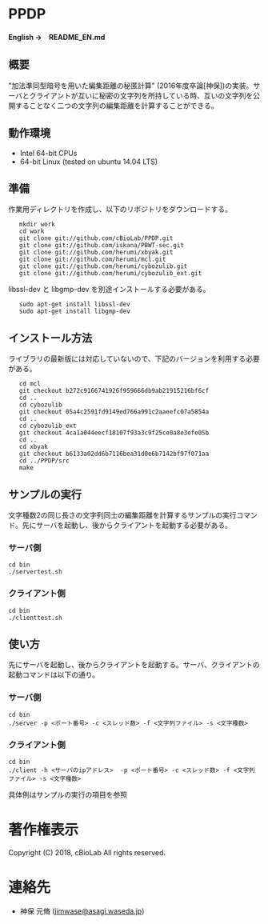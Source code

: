# **PPDP**

**English →　README_EN.md**

## 概要
"加法準同型暗号を用いた編集距離の秘匿計算" (2016年度卒論[神保])の実装。サーバとクライアントが互いに秘密の文字列を所持している時、互いの文字列を公開することなく二つの文字列の編集距離を計算することができる。

## 動作環境
+ Intel 64-bit CPUs
+ 64-bit Linux (tested on ubuntu 14.04 LTS)

## 準備
作業用ディレクトリを作成し、以下のリポジトリをダウンロードする。

       mkdir work
       cd work
       git clone git://github.com/cBioLab/PPDP.git
       git clone git://github.com/iskana/PBWT-sec.git
       git clone git://github.com/herumi/xbyak.git
       git clone git://github.com/herumi/mcl.git
       git clone git://github.com/herumi/cybozulib.git
       git clone git://github.com/herumi/cybozulib_ext.git

libssl-dev と libgmp-dev を別途インストールする必要がある。

       sudo apt-get install libssl-dev
       sudo apt-get install libgmp-dev

## インストール方法
ライブラリの最新版には対応していないので、下記のバージョンを利用する必要がある。

       cd mcl
       git checkout b272c9166741926f959666db9ab21915216bf6cf
       cd ..
       cd cybozulib
       git checkout 05a4c2591fd9149ed766a991c2aaeefc07a5854a
       cd ..
       cd cybozulib_ext
       git checkout 4ca1a044eecf18107f93a3c9f25ce0a8e3efe05b
       cd ..
       cd xbyak
       git checkout b6133a02dd6b7116bea31d0e6b7142bf97f071aa
       cd ../PPDP/src
       make

## サンプルの実行
文字種数2の同じ長さの文字列同士の編集距離を計算するサンプルの実行コマンド。先にサーバを起動し、後からクライアントを起動する必要がある。

### サーバ側
    cd bin
    ./servertest.sh

### クライアント側
    cd bin
    ./clienttest.sh

## 使い方
先にサーバを起動し、後からクライアントを起動する。サーバ、クライアントの起動コマンドは以下の通り。

### サーバ側
    cd bin
    ./server -p <ポート番号> -c <スレッド数> -f <文字列ファイル> -s <文字種数>

### クライアント側
    cd bin
    ./client -h <サーバのipアドレス>  -p <ポート番号> -c <スレッド数> -f <文字列ファイル> -s <文字種数>

具体例はサンプルの実行の項目を参照

# 著作権表示
Copyright (C) 2018, cBioLab
All rights reserved.

# 連絡先
* 神保 元脩 (jimwase@asagi.waseda.jp)
